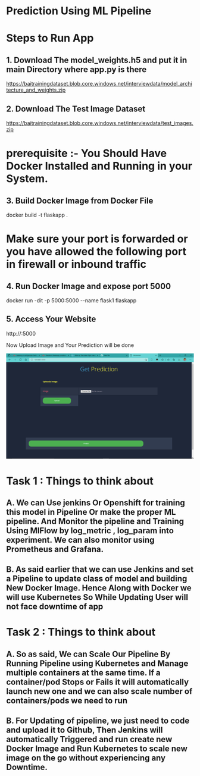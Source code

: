 # Prediction Using ML Pipeline
# Steps to Run App

## 1. Download The model_weights.h5 and put it in main Directory where app.py is there

https://baitrainingdataset.blob.core.windows.net/interviewdata/model_architecture_and_weights.zip 

## 2. Download The Test Image Dataset

https://baitrainingdataset.blob.core.windows.net/interviewdata/test_images.zip 

# prerequisite :- You Should Have Docker Installed and Running in your System.

## 3. Build Docker Image from Docker File

docker build -t flaskapp .


# Make sure your port is forwarded or you have allowed the following port in firewall or inbound traffic

## 4. Run Docker Image and expose port 5000

docker run -dit -p 5000:5000 --name flask1 flaskapp

## 5. Access Your Website

   http://<ip>:5000
   
Now Upload Image and Your Prediction will be done
   
![Image of Yaktocat](https://github.com/the-helel/ML-Pipeline-Docker/blob/main/Flaskapp.png)

# Task 1 : Things to think about

## A. We can Use jenkins Or Openshift for training this model in Pipeline Or make the proper ML pipeline. And Monitor the pipeline and Training Using MlFlow by log_metric , log_param into experiment. We can also monitor using Prometheus and Grafana.

## B. As said earlier that we can use Jenkins and set a Pipeline to update class of model and building New Docker Image. Hence Along with Docker we will use Kubernetes So While Updating User will not face downtime of app

# Task 2 : Things to think about

## A. So as said, We can Scale Our Pipeline By Running Pipeline using Kubernetes and Manage multiple containers at the same time. If a container/pod Stops or Fails it will automatically launch new one and we can also scale number of containers/pods we need to run

## B. For Updating of pipeline, we just need to code and upload it to Github, Then Jenkins will automatically Triggered and run create new Docker Image and Run Kubernetes to scale new image on the go without experiencing any Downtime.



